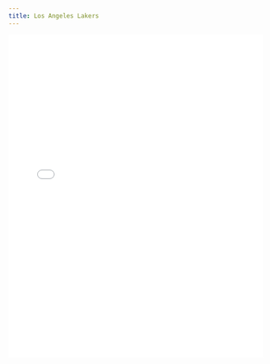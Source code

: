 ```yaml
---
title: Los Angeles Lakers
---
```


<iframe id="igraph" scrolling="no" style="border:none;" seamless="seamless" src="/plots/NBA/LAL.html" height="640" width="100%"></iframe>